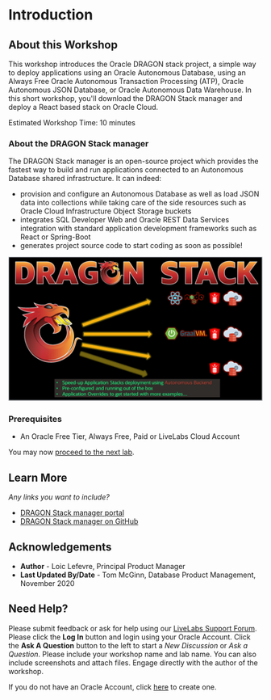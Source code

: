 # Introduction

## About this Workshop

This workshop introduces the Oracle DRAGON stack project, a simple way to deploy applications using an Oracle Autonomous Database, using an Always Free Oracle Autonomous Transaction Processing (ATP), Oracle Autonomous JSON Database, or Oracle Autonomous Data Warehouse. In this short workshop, you'll download the DRAGON Stack manager and deploy a React based stack on Oracle Cloud.

Estimated Workshop Time: 10 minutes

### About the DRAGON Stack manager
The DRAGON Stack manager is an open-source project which provides the fastest way to build and run applications connected to an Autonomous Database shared infrastructure. It can indeed:
 - provision and configure an Autonomous Database as well as load JSON data into collections while taking care of the side resources such as Oracle Cloud Infrastructure Object Storage buckets
 - integrates SQL Developer Web and Oracle REST Data Services integration with standard application development frameworks such as React or Spring-Boot
 - generates project source code to start coding as soon as possible!  

  ![](./images/dragon-stack-manager-overview.png)

### Prerequisites

* An Oracle Free Tier, Always Free, Paid or LiveLabs Cloud Account

You may now [proceed to the next lab](#next).

## Learn More

*Any links you want to include?*

* [DRAGON Stack manager portal](https://bit.ly/DRAGONStackManager)
* [DRAGON Stack manager on GitHub](https://bit.ly/DragonStack)

## Acknowledgements
* **Author** - Loic Lefevre, Principal Product Manager
* **Last Updated By/Date** - Tom McGinn, Database Product Management, November 2020


## Need Help?
Please submit feedback or ask for help using our [LiveLabs Support Forum](https://community.oracle.com/tech/developers/categories/livelabsdiscussions). Please click the **Log In** button and login using your Oracle Account. Click the **Ask A Question** button to the left to start a *New Discussion* or *Ask a Question*.  Please include your workshop name and lab name.  You can also include screenshots and attach files.  Engage directly with the author of the workshop.

If you do not have an Oracle Account, click [here](https://profile.oracle.com/myprofile/account/create-account.jspx) to create one.
